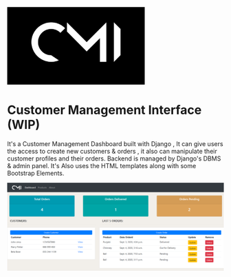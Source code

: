 <img src="/static/images/logo_top.png" height=180px width=320px />

# Customer Management Interface (WIP)

<p>It's a Customer Management Dashboard built with Django , It can give users the access to create new customers & orders , it also can manipulate their customer profiles and their orders. Backend is managed by Django's DBMS & admin panel. It's Also uses the HTML templates along with some Bootstrap Elements.</p>

![screenshot](/static/images/splash.png)


